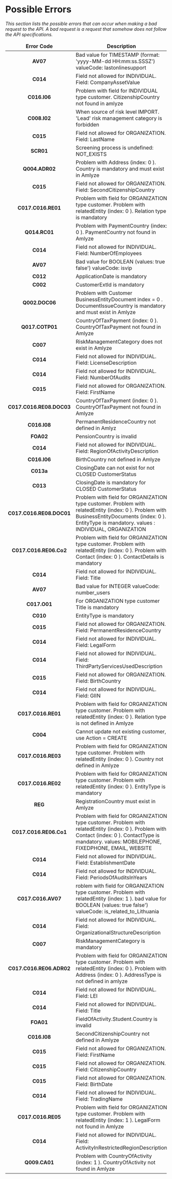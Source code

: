# Possible Errors
<i>This section lists the possible errors that can occur when making a bad request to the API. A bad request is a request that somehow does not follow the API specifications.

<table>
		<thead>
			<tr>
				<td style="text-align:center"><b>Error Code</td>
				<td style="text-align:center"><b>Description</td>
			</tr>
		</thead>
		<tbody>
			<tr>
				<td style="text-align:center"><b>AV07</td>
				<td> Bad value for TIMESTAMP (format: 'yyyy-MM-dd HH:mm:ss.SSSZ') valueCode: lastonlinesupport</td>
			</tr>
			<tr>
				<td style="text-align:center"><b>C014</td>
				<td >Field not allowed for INDIVIDUAL. Field: CompanyAssetValue</td>
			</tr>
            <tr>
				<td style="text-align:center"><b>C016.I06</td>
				<td>Problem with field for INDIVIDUAL type customer. CitizenshipCountry not found in amlyze</td>
			</tr>
            <tr>
				<td style="text-align:center"><b>C008.I02</td>
				<td>When source of risk level IMPORT. 'Lead' risk management category is forbidden</td>
			</tr>
            <tr>
				<td style="text-align:center"><b>C015</td>
				<td>Field not allowed for ORGANIZATION. Field: LastName</td>
			</tr>
            <tr>
				<td style="text-align:center"><b>SCR01</td>
				<td>Screening process is undefined: NOT_EXISTS</td>
			</tr>
            <tr>
				<td style="text-align:center"><b>Q004.ADR02</td>
				<td>Problem with Address (index: 0 ). Country is mandatory and must exist in Amlyze</td>
			</tr>
            <tr>
				<td style="text-align:center"><b>C015</td>
				<td>Field not allowed for ORGANIZATION. Field: SecondCitizenshipCountry</td>
			</tr>
            <tr>
				<td style="text-align:center"><b>C017.C016.RE01</td>
				<td>Problem with field for ORGANIZATION type customer. Problem with relatedEntity (index: 0 ). Relation type is mandatory</td>
			</tr>
            <tr>
				<td style="text-align:center"><b>Q014.RC01</td>
				<td>Problem with PaymentCountry (index: 0 ). PaymentCountry not found in Amlyze</td>
			</tr>
            <tr>
				<td style="text-align:center"><b>C014</td>
				<td>Field not allowed for INDIVIDUAL. Field: NumberOfEmployees</td>
			</tr>
            <tr>
				<td style="text-align:center"><b>AV07</td>
				<td>Bad value for BOOLEAN (values: true false') valueCode: isvip</td>
			</tr>
            <tr>
				<td style="text-align:center"><b>C012</td>
				<td>ApplicationDate is mandatory</td>
			</tr>
            <tr>
				<td style="text-align:center"><b>C002</td>
				<td>CustomerExtId is mandatory</td>
			</tr>
            <tr>
				<td style="text-align:center"><b>Q002.DOC06</td>
				<td>Problem with Customer BusinessEntityDocument index = 0 . DocumentIssueCountry is mandatory and must exist in Amlyze</td>
			</tr>
            <tr>
				<td style="text-align:center"><b>Q017.COTP01</td>
				<td>CountryOfTaxPayment (index: 0 ). CountryOfTaxPayment not found in Amlyze</td>
			</tr>
            <tr>
				<td style="text-align:center"><b>C007</td>
				<td>RiskManagementCategory does not exist in Amlyze</td>
			</tr>
            <tr>
				<td style="text-align:center"><b>C014</td>
				<td>Field not allowed for INDIVIDUAL. Field: LicenseDescription</td>
			</tr>
            <tr>
				<td style="text-align:center"><b>C014</td>
				<td>Field not allowed for INDIVIDUAL. Field: NumberOfAudits</td>
			</tr>
            <tr>
				<td style="text-align:center"><b>C015</td>
				<td>Field not allowed for ORGANIZATION. Field: FirstName</td>
			</tr>
            <tr>
				<td style="text-align:center"><b>C017.C016.RE08.DOC03</td>
				<td>CountryOfTaxPayment (index: 0 ). CountryOfTaxPayment not found in Amlyze</td>
			</tr>
            <tr>
				<td style="text-align:center"><b>C016.I08</td>
				<td>PermanentResidenceCountry not defined in Amlyz</td>
			</tr>
            <tr>
				<td style="text-align:center"><b>FOA02</td>
				<td>PensionCountry is invalid</td>
			</tr>
            <tr>
				<td style="text-align:center"><b>C014</td>
				<td>Field not allowed for INDIVIDUAL. Field: RegionOfActivityDescription</td>
			</tr>
            <tr>
				<td style="text-align:center"><b>C016.I06</td>
				<td>BirthCountry not defined in Amlyze</td>
			</tr>
            <tr>
				<td style="text-align:center"><b>C013a</td>
				<td>ClosingDate can not exist for not CLOSED CustomerStatus</td>
			</tr>
            <tr>
				<td style="text-align:center"><b>C013</td>
				<td>ClosingDate is mandatory for CLOSED CustomerStatus</td>
			</tr>
            <tr>
				<td style="text-align:center"><b>C017.C016.RE08.DOC01</td>
				<td>Problem with field for ORGANIZATION type customer. Problem with relatedEntity (index: 0 ). Problem with BusinessEntityDocuments (index: 0 ). EntityType is mandatory. values : INDIVIDUAL, ORGANIZATION</td>
			</tr>
            <tr>
				<td style="text-align:center"><b>C017.C016.RE06.Co2</td>
				<td>Problem with field for ORGANIZATION type customer. Problem with relatedEntity (index: 0 ). Problem with Contact (index: 0 ). ContactDetails is mandatory</td>
			</tr>
            <tr>
				<td style="text-align:center"><b>C014</td>
				<td>Field not allowed for INDIVIDUAL. Field: Title</td>
			</tr>
            <tr>
				<td style="text-align:center"><b>AV07</td>
				<td>Bad value for INTEGER valueCode: number_users</td>
			</tr>
            <tr>
				<td style="text-align:center"><b>C017.O01</td>
				<td>For ORGANIZATION type customer Title is mandatory</td>
			</tr>
            <tr>
				<td style="text-align:center"><b>C010</td>
				<td>EntityType is mandatory</td>
			</tr>
            <tr>
				<td style="text-align:center"><b>C015</td>
				<td>Field not allowed for ORGANIZATION. Field: PermanentResidenceCountry</td>
			</tr>
            <tr>
				<td style="text-align:center"><b>C014</td>
				<td>Field not allowed for INDIVIDUAL. Field: LegalForm</td>
			</tr>
            <tr>
				<td style="text-align:center"><b>C014</td>
				<td>Field not allowed for INDIVIDUAL. Field: ThirdPartyServicesUsedDescription</td>
			</tr>
            <tr>
				<td style="text-align:center"><b>C015</td>
				<td>Field not allowed for ORGANIZATION. Field: BirthCountry</td>
			</tr>
            <tr>
				<td style="text-align:center"><b>C014</td>
				<td>Field not allowed for INDIVIDUAL. Field: GIIN</td>
			</tr>
            <tr>
				<td style="text-align:center"><b>C017.C016.RE01</td>
				<td>Problem with field for ORGANIZATION type customer. Problem with relatedEntity (index: 0 ). Relation type is not defined in Amlyze</td>
			</tr>
            <tr>
				<td style="text-align:center"><b>C004</td>
				<td>Cannot update not existing customer, use Action = CREATE</td>
			</tr>
            <tr>
				<td style="text-align:center"><b>C017.C016.RE03</td>
				<td>Problem with field for ORGANIZATION type customer. Problem with relatedEntity (index: 0 ). Country not defined in Amlyze</td>
			</tr>
            <tr>
				<td style="text-align:center"><b>C017.C016.RE02</td>
				<td>Problem with field for ORGANIZATION type customer.  Problem with relatedEntity (index: 0 ). EntityType is mandatory</td>
			</tr>
            <tr>
				<td style="text-align:center"><b>REG</td>
				<td>RegistrationCountry must exist in Amlyze</td>
			</tr>
            <tr>
				<td style="text-align:center"><b>C017.C016.RE06.Co1</td>
				<td>Problem with field for ORGANIZATION type customer. Problem with relatedEntity (index: 0 ). Problem with Contact (index: 0 ). ContactType is mandatory. values: MOBILEPHONE, FIXEDPHONE, EMAIL, WEBSITE</td>
			</tr>
            <tr>
				<td style="text-align:center"><b>C014</td>
				<td>Field not allowed for INDIVIDUAL. Field: EstablishmentDate</td>
			</tr>
            <tr>
				<td style="text-align:center"><b>C014</td>
				<td>Field not allowed for INDIVIDUAL. Field: PeriodsOfAuditsInYears</td>
			</tr>
            <tr>
				<td style="text-align:center"><b>C017.C016.AV07</td>
				<td>roblem with field for ORGANIZATION type customer. Problem with relatedEntity (index: 1 ). bad value for BOOLEAN (values: true false') valueCode: is_related_to_Lithuania</td>
			</tr>
            <tr>
				<td style="text-align:center"><b>C014</td>
				<td>Field not allowed for INDIVIDUAL. Field: OrganizationalStructureDescription</td>
			</tr>
            <tr>
				<td style="text-align:center"><b>C007</td>
				<td>RiskManagementCategory is mandatory</td>
			</tr>
            <tr>
				<td style="text-align:center"><b>C017.C016.RE06.ADR02</td>
				<td>Problem with field for ORGANIZATION type customer. Problem with relatedEntity (index: 0 ). Problem with Address (index: 0 ). AddressType is not defined in amlyze</td>
			</tr>
            <tr>
				<td style="text-align:center"><b>C014</td>
				<td>Field not allowed for INDIVIDUAL. Field: LEI</td>
			</tr>
            <tr>
				<td style="text-align:center"><b>C014</td>
				<td>Field not allowed for INDIVIDUAL. Field: Title</td>
			</tr>
            <tr>
				<td style="text-align:center"><b>FOA01</td>
				<td>FieldOfActivity.Student.Country is invalid</td>
			</tr>
            <tr>
				<td style="text-align:center"><b>C016.I08</td>
				<td>SecondCitizenshipCountry not defined in Amlyze</td>
			</tr>
            <tr>
				<td style="text-align:center"><b>C015</td>
				<td>Field not allowed for ORGANIZATION. Field: FirstName</td>
			</tr>
            <tr>
				<td style="text-align:center"><b>C015</td>
				<td>Field not allowed for ORGANIZATION. Field: CitizenshipCountry</td>
			</tr>
            <tr>
				<td style="text-align:center"><b>C015</td>
				<td>Field not allowed for ORGANIZATION. Field: BirthDate</td>
			</tr>
            <tr>
				<td style="text-align:center"><b>C014</td>
				<td>Field not allowed for INDIVIDUAL. Field: TradingName</td>
			</tr>
            <tr>
				<td style="text-align:center"><b>C017.C016.RE05</td>
				<td>Problem with field for ORGANIZATION type customer. Problem with relatedEntity (index: 1 ). LegalForm not found in Amlyze</td>
			</tr>
            <tr>
				<td style="text-align:center"><b>C014</td>
				<td>Field not allowed for INDIVIDUAL. Field: ActivityInRestrictedRegionDescription</td>
			</tr>
            <tr>
				<td style="text-align:center"><b>Q009.CA01</td>
				<td>Problem with CountryOfActivity (index: 1 ). CountryOfActivity not found in Amlyze</td>
			</tr>
		</tbody>
</table>
